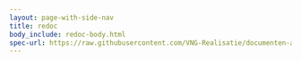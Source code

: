 ```yaml
---
layout: page-with-side-nav
title: redoc
body_include: redoc-body.html
spec-url: https://raw.githubusercontent.com/VNG-Realisatie/documenten-api/1.2.0/src/openapi.yaml
---
```

<redoc spec-url='{{ page.spec-url}}'></redoc>
